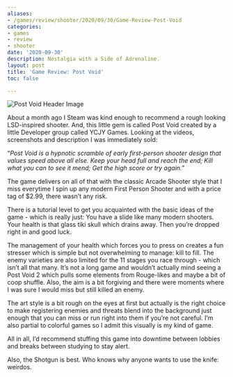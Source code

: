 ```yaml
---
aliases:
- /games/review/shooter/2020/09/30/Game-Review-Post-Void
categories:
- games
- review
- shooter
date: '2020-09-30'
description: Nostalgia with a Side of Adrenaline.
layout: post
title: 'Game Review: Post Void'
toc: false

---
```


![Post Void Header Image](https://cdn.cloudflare.steamstatic.com/steam/apps/1285670/header.jpg?t=1642169095)

About a month ago I Steam was kind enough to recommend a rough looking LSD-inspired shooter. And, this little gem is called Post Void created by a little Developer group called YCJY Games. Looking at the videos, screenshots and description I was immediately sold:

“*Post Void is a hypnotic scramble of early first-person shooter design that values speed above all else. Keep your head full and reach the end; Kill what you can to see it mend; Get the high score or try again.*”


The game delivers on all of that with the classic Arcade Shooter style that I miss everytime I spin up any modern First Person Shooter and with a price tag of $2.99, there wasn’t any risk.

There is a tutorial level to get you acquainted with the basic ideas of the game - which is really just:
You have a slide like many modern shooters.
Your health is that glass tiki skull which drains away.
Then you’re dropped right in and good luck.

The management of your health which forces you to press on creates a fun stresser which is simple but not overwhelming to manage: kill to fill. The enemy varieties are also limited for the 11 stages you race through - which isn’t all that many. It’s not a long game and wouldn’t actually mind seeing a Post Void 2 which pulls some elements from Rouge-likes and maybe a bit of coop shuffle. Also, the aim is a bit forgiving and there were moments where I was sure I would miss but still killed an enemy.

The art style is a bit rough on the eyes at first but actually is the right choice to make registering enemies and threats blend into the background just enough that you can miss or run right into them if you’re not careful. I’m also partial to colorful games so I admit this visually is my kind of game.


All in all, I’d recommend stuffing this game into downtime between lobbies and breaks between studying to stay alert.

Also, the Shotgun is best.
Who knows why anyone wants to use the knife: weirdos.
